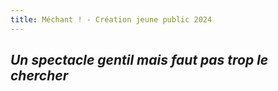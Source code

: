 ```yaml
---
title: Méchant ! - Création jeune public 2024
---
```

## *Un spectacle gentil mais faut pas trop le chercher*
